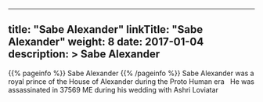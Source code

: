 
---
title: "Sabe Alexander"
linkTitle: "Sabe Alexander"
weight: 8
date: 2017-01-04
description: >
 Sabe Alexander
---

{{% pageinfo %}}
Sabe Alexander
{{% /pageinfo %}}
Sabe Alexander was a royal prince of the House of Alexander during the Proto Human era <span class="line-spacer d-block"> </span> He was assassinated in 37569 ME during his wedding with Ashri Loviatar
